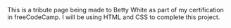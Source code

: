 This is a tribute page being made to Betty White as part of my certification in freeCodeCamp. I will be using HTML and CSS to complete this project.